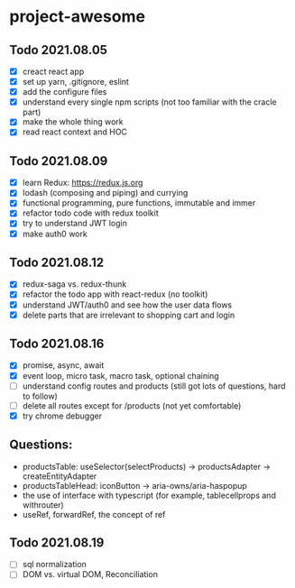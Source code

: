 # project-awesome

## Todo 2021.08.05
- [X] creact react app
- [X] set up yarn, .gitignore, eslint
- [X] add the configure files
- [X] understand every single npm scripts (not too familiar with the cracle part)
- [X] make the whole thing work
- [X] read react context and HOC

## Todo 2021.08.09
- [X] learn Redux: https://redux.js.org
- [X] lodash (composing and piping) and currying
- [X] functional programming, pure functions, immutable and immer
- [X] refactor todo code with redux toolkit
- [X] try to understand JWT login 
- [X] make auth0 work

## Todo 2021.08.12
- [X] redux-saga vs. redux-thunk
- [X] refactor the todo app with react-redux (no toolkit)
- [X] understand JWT/auth0 and see how the user data flows
- [X] delete parts that are irrelevant to shopping cart and login

## Todo 2021.08.16
- [X] promise, async, await
- [X] event loop,  micro task, macro task, optional chaining
- [ ] understand config routes and products (still got lots of questions, hard to follow)
- [ ] delete all routes except for /products (not yet comfortable)
- [X] try chrome debugger

## Questions:
- productsTable: useSelector(selectProducts) -> productsAdapter -> createEntityAdapter
- productsTableHead: iconButton -> aria-owns/aria-haspopup
- the use of interface with typescript (for example, tablecellprops and withrouter)
- useRef, forwardRef, the concept of ref

## Todo 2021.08.19
- [ ] sql normalization
- [ ] DOM vs. virtual DOM, Reconciliation
